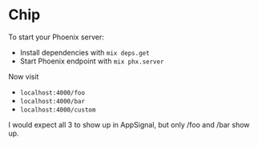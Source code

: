 # Chip

To start your Phoenix server:

  * Install dependencies with `mix deps.get`
  * Start Phoenix endpoint with `mix phx.server`


Now visit

  * `localhost:4000/foo`
  * `localhost:4000/bar`
  * `localhost:4000/custom`

I would expect all 3 to show up in AppSignal, but only /foo and /bar show up.
